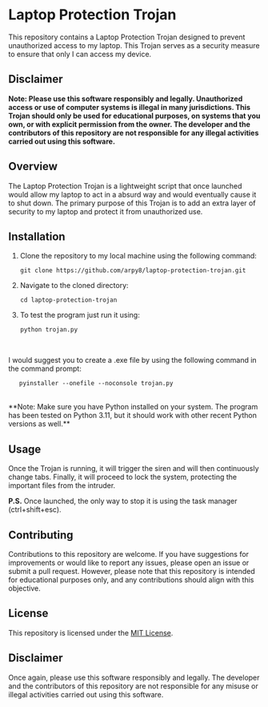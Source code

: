 # Laptop Protection Trojan

This repository contains a Laptop Protection Trojan designed to prevent unauthorized access to my laptop. This Trojan serves as a security measure to ensure that only I can access my device.

## Disclaimer

**Note: Please use this software responsibly and legally. Unauthorized access or use of computer systems is illegal in many jurisdictions. This Trojan should only be used for educational purposes, on systems that you own, or with explicit permission from the owner. The developer and the contributors of this repository are not responsible for any illegal activities carried out using this software.**

## Overview

The Laptop Protection Trojan is a lightweight script that once launched would allow my laptop to act in a absurd way and would eventually cause it to shut down. The primary purpose of this Trojan is to add an extra layer of security to my laptop and protect it from unauthorized use.

## Installation

1. Clone the repository to my local machine using the following command:
   ```
   git clone https://github.com/arpy8/laptop-protection-trojan.git
   ```

2. Navigate to the cloned directory:
   ```
   cd laptop-protection-trojan
   ```

3. To test the program just run it using:
   ```
   python trojan.py
   ```
   <br>
I would suggest you to create a .exe file by using the following command in the command prompt:
```
   pyinstaller --onefile --noconsole trojan.py
```
   <br>
   **Note: Make sure you have Python installed on your system. The program has been tested on Python 3.11, but it should work with other recent Python versions as well.**

## Usage

Once the Trojan is running, it will trigger the siren and will then continuously change tabs. Finally, it will proceed to lock the system, protecting the important files from the intruder.




**P.S.** Once launched, the only way to stop it is using the task manager (ctrl+shift+esc).

## Contributing

Contributions to this repository are welcome. If you have suggestions for improvements or would like to report any issues, please open an issue or submit a pull request. However, please note that this repository is intended for educational purposes only, and any contributions should align with this objective.

## License

This repository is licensed under the [MIT License](LICENSE).

## Disclaimer

Once again, please use this software responsibly and legally. The developer and the contributors of this repository are not responsible for any misuse or illegal activities carried out using this software.